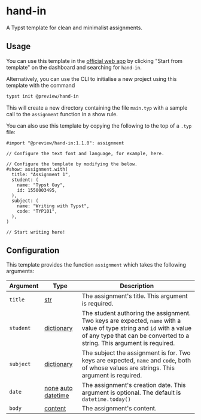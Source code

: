 # hand-in

A Typst template for clean and minimalist assignments.

## Usage

You can use this template in the [official web app](https://typst.app/) by clicking "Start from template" on the dashboard and searching for `hand-in`.

Alternatively, you can use the CLI to initialise a new project using this template with the command

```sh
typst init @preview/hand-in
```

This will create a new directory containing the file `main.typ` with a sample call to the `assignment` function in a show rule.

You can also use this template by copying the following to the top of a `.typ` file:

```typ
#import "@preview/hand-in:1.1.0": assignment

// Configure the text font and language, for example, here.

// Configure the template by modifying the below.
#show: assignment.with(
  title: "Assignment 1",
  student: (
    name: "Typst Guy",
    id: 1550003495,
  ),
  subject: (
    name: "Writing with Typst",
    code: "TYP101",
  ),
)

// Start writing here!
```

## Configuration

This template provides the function `assignment` which takes the following arguments:

| Argument  | Type                     | Description                                                                                                                                                                                     |
| --------- | ------------------------ | ----------------------------------------------------------------------------------------------------------------------------------------------------------------------------------------------- |
| `title`   | [str]                    | The assignment's title. This argument is required.                                                                                                                                              |
| `student` | [dictionary]             | The student authoring the assignment. Two keys are expected, `name` with a value of type string and `id` with a value of any type that can be converted to a string. This argument is required. |
| `subject` | [dictionary]             | The subject the assignment is for. Two keys are expected, `name` and `code`, both of whose values are strings. This argument is required.                                                       |
| `date`    | [none] [auto] [datetime] | The assignment's creation date. This argument is optional. The default is `datetime.today()`                                                                                                    |
| `body`    | [content]                | The assignment's content.                                                                                                                                                                       |

[auto]: https://typst.app/docs/reference/foundations/auto/
[content]: https://typst.app/docs/reference/foundations/content/
[datetime]: https://typst.app/docs/reference/foundations/datetime/
[dictionary]: https://typst.app/docs/reference/foundations/dictionary/
[none]: https://typst.app/docs/reference/foundations/none/
[str]: https://typst.app/docs/reference/foundations/str/
